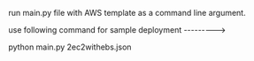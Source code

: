 run main.py file with AWS template as a command line argument.

use following command for sample deployment --------->

python main.py 2ec2withebs.json
